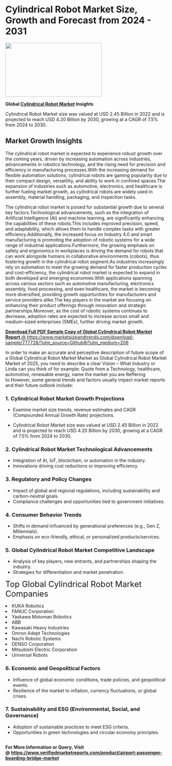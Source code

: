<H1>Cylindrical Robot Market Size, Growth and Forecast from 2024 - 2031</H1><img class="aligncenter size-medium wp-image-584254" src="https://thirdeyenews.in/wp-content/uploads/2024/09/Global-Market-Research-300x168.jpeg" alt="" width="300" height="168" /><p><strong>Global&nbsp;<a href="https://www.marketsizeandtrends.com/download-sample/777728/?utm_source=Github8j?utm_medium=206">Cylindrical Robot Market</a> Insights</strong></p><p>Cylindrical Robot Market size was valued at USD 2.45 Billion in 2022 and is projected to reach USD 4.20 Billion by 2030, growing at a CAGR of 7.5% from 2024 to 2030.</p><p><h2>Market Growth Insights</h2> <p>The cylindrical robot market is expected to experience robust growth over the coming years, driven by increasing automation across industries, advancements in robotics technology, and the rising need for precision and efficiency in manufacturing processes.With the increasing demand for flexible automation solutions, cylindrical robots are gaining popularity due to their compact design, versatility, and ability to work in confined spaces.The expansion of industries such as automotive, electronics, and healthcare is further fueling market growth, as cylindrical robots are widely used in assembly, material handling, packaging, and inspection tasks.</p> <p><a href="download_sample_link"></a></p> <p>The cylindrical robot market is poised for substantial growth due to several key factors.Technological advancements, such as the integration of Artificial Intelligence (AI) and machine learning, are significantly enhancing the capabilities of these robots.This includes improved precision, speed, and adaptability, which allows them to handle complex tasks with greater efficiency.Additionally, the increased focus on Industry 4.0 and smart manufacturing is promoting the adoption of robotic systems for a wide range of industrial applications.Furthermore, the growing emphasis on safety and ergonomics in workplaces is driving the demand for robots that can work alongside humans in collaborative environments (cobots), thus fostering growth in the cylindrical robot segment.As industries increasingly rely on automation to meet the growing demand for faster production cycles and cost-efficiency, the cylindrical robot market is expected to expand in both developed and emerging economies.With applications spanning across various sectors such as automotive manufacturing, electronics assembly, food processing, and even healthcare, the market is becoming more diversified, providing growth opportunities for manufacturers and service providers alike.The key players in the market are focusing on enhancing their product offerings through innovation and strategic partnerships.Moreover, as the cost of robotic systems continues to decrease, adoption rates are expected to increase across small and medium-sized enterprises (SMEs), further driving market growth.<p><a href="get_more_link"></p><p><span class=""><strong>Download Full PDF Sample Copy of Global Cylindrical Robot Market Report</strong> @ <a href="https://www.marketsizeandtrends.com/download-sample/777728/?utm_source=Github8j?utm_medium=206" target="_blank">https://www.marketsizeandtrends.com/download-sample/777728/?utm_source=Github8j?utm_medium=206</a></span></p><p>In order to make an accurate and perceptive description of future scope of a Global&nbsp;Cylindrical Robot Market Market as Global&nbsp;Cylindrical Robot Market Market of 2025, you need to describe a clear Vision &ndash; What Industry or Linda can you think of for example: Quote from a Technology, healthcare, automotive, renewable energy, name the market you are Reffering to.However, some general trends and factors usually impact market reports and their future outlook include:</p><h3>1.&nbsp;<strong>Cylindrical Robot Market Growth Projections</strong></h3><ul><li>Examine market size trends, revenue estimates and CAGR (Compounded Annual Growth Rate) projections.</li><li><p>Cylindrical Robot Market size was valued at USD 2.45 Billion in 2022 and is projected to reach USD 4.20 Billion by 2030, growing at a CAGR of 7.5% from 2024 to 2030.</p></li></ul><h3>2.&nbsp;<strong>Cylindrical Robot Market Technological Advancements</strong></h3><ul><li>Integration of AI, IoT, blockchain, or automation in the industry.</li><li>Innovations driving cost reductions or improving efficiency.</li></ul><h3>3.&nbsp;<strong>Regulatory and Policy Changes</strong></h3><ul><li>Impact of global and regional regulations, including sustainability and carbon-neutral goals.</li><li>Compliance challenges and opportunities tied to government initiatives.</li></ul><h3>4.&nbsp;<strong>Consumer Behavior Trends</strong></h3><ul><li>Shifts in demand influenced by generational preferences (e.g., Gen Z, Millennials).</li><li>Emphasis on eco-friendly, ethical, or personalized products/services.</li></ul><h3>5.&nbsp;<strong>Global Cylindrical Robot Market Competitive Landscape</strong></h3><ul><li>Analysis of key players, new entrants, and partnerships shaping the industry.</li><li>Strategies for differentiation and market penetration.</li></ul><p data-pm-slice="1 1 []"><span style="color: inherit; font-family: inherit; font-size: 25px;">Top Global Cylindrical Robot Market Companies</span></p><div class="" data-test-id=""><p><li>KUKA Robotics</li><li> FANUC Corporation</li><li> Yaskawa Motoman Robotics</li><li> ABB</li><li> Kawasaki Heavy Industries</li><li> Omron Adept Technologies</li><li> Nachi Robotic Systems</li><li> DENSO Corporation</li><li> Mitsubishi Electric Corporation</li><li> Universal Robots</li></p></div><h3>6.&nbsp;<strong>Economic and Geopolitical Factors</strong></h3><ul><li>Influence of global economic conditions, trade policies, and geopolitical events.</li><li>Resilience of the market to inflation, currency fluctuations, or global crises.</li></ul><h3>7.&nbsp;<strong>Sustainability and ESG (Environmental, Social, and Governance)</strong></h3><ul><li>Adoption of sustainable practices to meet ESG criteria.</li><li>Opportunities in green technologies and circular economy principles.</li></ul><h2><strong style="font-size: 14px;">For More Information or Query, Visit @&nbsp;</strong><a style="background-color: #ffffff; font-size: 14px;" href="https://www.marketsizeandtrends.com/report/cylindrical-robot-market/" target="_blank">https://www.verifiedmarketreports.com/product/airport-passenger-boarding-bridge-market</a></h2>